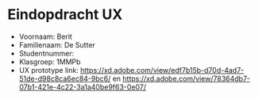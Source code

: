# Eindopdracht UX

- Voornaam: Berit
- Familienaam: De Sutter
- Studentnummer: 
- Klasgroep: 1MMPb
- UX prototype link: https://xd.adobe.com/view/edf7b15b-d70d-4ad7-51de-d98c8ca6ec84-9bc6/ en https://xd.adobe.com/view/78364db7-07b1-421e-4c22-3a1a40be9f63-0e07/
